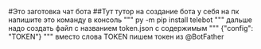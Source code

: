 #Это заготовка чат бота
##Тут тутор на создание бота у себя на пк
напишите это команду в консоль 
"""
py -m pip install telebot
"""
дальше надо создать файл с названием token.json с содержимым
"""
{"config": "TOKEN"}
"""
вместо слова TOKEN пишем токен из @BotFather